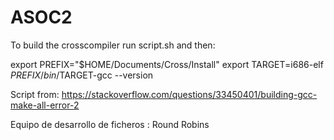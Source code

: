 # ASOC2

To build the crosscompiler run script.sh and then:

export PREFIX="$HOME/Documents/Cross/Install"
export TARGET=i686-elf
$PREFIX/bin/$TARGET-gcc --version

Script from:
https://stackoverflow.com/questions/33450401/building-gcc-make-all-error-2


Equipo de desarrollo de ficheros : Round Robins
